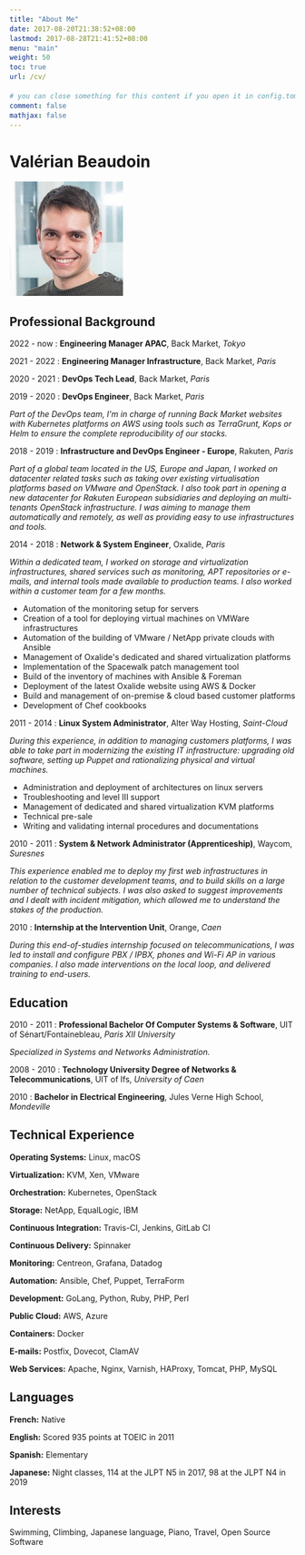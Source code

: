 ```yaml
---
title: "About Me"
date: 2017-08-20T21:38:52+08:00
lastmod: 2017-08-28T21:41:52+08:00
menu: "main"
weight: 50
toc: true
url: /cv/

# you can close something for this content if you open it in config.toml.
comment: false
mathjax: false
---
```


# Valérian Beaudoin

![VaLouille](/images/valouille.jpeg "Valérian Beaudoin")

## Professional Background

2022 - now : **Engineering Manager APAC**, Back Market, *Tokyo*

2021 - 2022 : **Engineering Manager Infrastructure**, Back Market, *Paris*

2020 - 2021 : **DevOps Tech Lead**, Back Market, *Paris*

2019 - 2020 : **DevOps Engineer**, Back Market, *Paris*

*Part of the DevOps team, I'm in charge of running Back Market websites with Kubernetes platforms on AWS using tools such as TerraGrunt, Kops or Helm to ensure the complete reproducibility of our stacks.*

2018 - 2019 : **Infrastructure and DevOps Engineer - Europe**, Rakuten, *Paris*

*Part of a global team located in the US, Europe and Japan, I worked on datacenter related tasks such as taking over existing virtualisation platforms based on VMware and OpenStack. I also took part in opening a new datacenter for Rakuten European subsidiaries and deploying an multi-tenants OpenStack infrastructure. I was aiming to manage them automatically and remotely, as well as providing easy to use infrastructures and tools.*

2014 - 2018 : **Network & System Engineer**, Oxalide, *Paris*

*Within a dedicated team, I worked on storage and virtualization infrastructures, shared services such as monitoring, APT repositories or e-mails, and internal tools made available to production teams. I also worked within a customer team for a few months.*

* Automation of the monitoring setup for servers
* Creation of a tool for deploying virtual machines on VMWare infrastructures
* Automation of the building of VMware / NetApp private clouds with Ansible
* Management of Oxalide's dedicated and shared virtualization platforms
* Implementation of the Spacewalk patch management tool
* Build of the inventory of machines with Ansible & Foreman
* Deployment of the latest Oxalide website using AWS & Docker
* Build and management of on-premise & cloud based customer platforms
* Development of Chef cookbooks


2011 - 2014 : **Linux System Administrator**, Alter Way Hosting, *Saint-Cloud*

*During this experience, in addition to managing customers platforms, I was able to take part in modernizing the existing IT infrastructure: upgrading old software, setting up Puppet and rationalizing physical and virtual machines.*

* Administration and deployment of architectures on linux servers
* Troubleshooting and level III support
* Management of dedicated and shared virtualization KVM platforms  
* Technical pre-sale
* Writing and validating internal procedures and documentations

2010 - 2011 : **System & Network Administrator (Apprenticeship)**, Waycom, *Suresnes*

*This experience enabled me to deploy my first web infrastructures in relation to the customer development teams, and to build skills on a large number of technical subjects. I was also asked to suggest improvements and I dealt with incident mitigation, which allowed me to understand the stakes of the production.*

2010 : **Internship at the Intervention Unit**, Orange, *Caen*

*During this end-of-studies internship focused on telecommunications, I was led to install and configure PBX / IPBX, phones and Wi-Fi AP in various companies. I also made interventions on the local loop, and delivered training to end-users.*

## Education

2010 - 2011 : **Professional Bachelor Of Computer Systems & Software**, UIT of Sénart/Fontainebleau, *Paris XII University*

*Specialized in Systems and Networks Administration.*

2008 - 2010 : **Technology University Degree of Networks & Telecommunications**, UIT of Ifs, *University of Caen*

2010 : **Bachelor in Electrical Engineering**, Jules Verne High School, *Mondeville*

## Technical Experience

**Operating Systems:**
Linux, macOS

**Virtualization:**
KVM, Xen, VMware

**Orchestration:**
Kubernetes, OpenStack

**Storage:**
NetApp, EqualLogic, IBM

**Continuous Integration:**
Travis-CI, Jenkins, GitLab CI

**Continuous Delivery:**
Spinnaker

**Monitoring:**
Centreon, Grafana, Datadog

**Automation:**
Ansible, Chef, Puppet, TerraForm

**Development:**
GoLang, Python, Ruby, PHP, Perl

**Public Cloud:**
AWS, Azure

**Containers:**
Docker

**E-mails:**
Postfix, Dovecot, ClamAV

**Web Services:**
Apache, Nginx, Varnish, HAProxy, Tomcat, PHP, MySQL

## Languages

**French:** Native

**English:** Scored 935 points at TOEIC in 2011

**Spanish:** Elementary

**Japanese:** Night classes, 114 at the JLPT N5 in 2017, 98 at the JLPT N4 in 2019

## Interests

Swimming, Climbing,
Japanese language, Piano,
Travel,
Open Source Software
